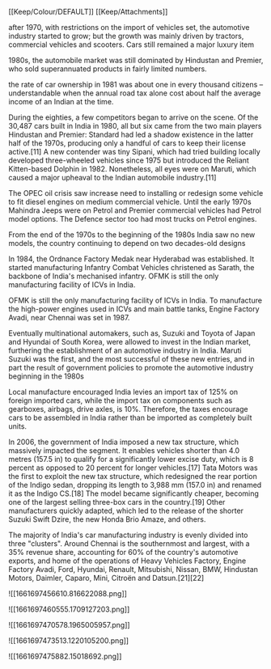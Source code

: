 [[Keep/Colour/DEFAULT]] [[Keep/Attachments]] 

 after 1970, with restrictions on the import of vehicles set, the automotive industry started to grow; but the growth was mainly driven by tractors, commercial vehicles and scooters. Cars still remained a major luxury item

1980s, the automobile market was still dominated by Hindustan and Premier, who sold superannuated products in fairly limited numbers.

the rate of car ownership in 1981 was about one in every thousand citizens – understandable when the annual road tax alone cost about half the average income of an Indian at the time.

During the eighties, a few competitors began to arrive on the scene. Of the 30,487 cars built in India in 1980, all but six came from the two main players Hindustan and Premier: Standard had led a shadow existence in the latter half of the 1970s, producing only a handful of cars to keep their license active.[11] A new contender was tiny Sipani, which had tried building locally developed three-wheeled vehicles since 1975 but introduced the Reliant Kitten-based Dolphin in 1982. Nonetheless, all eyes were on Maruti, which caused a major upheaval to the Indian automobile industry.[11]

The OPEC oil crisis saw increase need to installing or redesign some vehicle to fit diesel engines on medium commercial vehicle. Until the early 1970s Mahindra Jeeps were on Petrol and Premier commercial vehicles had Petrol model options. The Defence sector too had most trucks on Petrol engines.


From the end of the 1970s to the beginning of the 1980s India saw no new models, the country continuing to depend on two decades-old designs

In 1984, the Ordnance Factory Medak near Hyderabad was established. It started manufacturing Infantry Combat Vehicles christened as Sarath, the backbone of India's mechanised infantry. OFMK is still the only manufacturing facility of ICVs in India. 

OFMK is still the only manufacturing facility of ICVs in India. To manufacture the high-power engines used in ICVs and main battle tanks, Engine Factory Avadi, near Chennai was set in 1987.


Eventually multinational automakers, such as, Suzuki and Toyota of Japan and Hyundai of South Korea, were allowed to invest in the Indian market, furthering the establishment of an automotive industry in India. Maruti Suzuki was the first, and the most successful of these new entries, and in part the result of government policies to promote the automotive industry beginning in the 1980s


Local manufacture encouraged
India levies an import tax of 125% on foreign imported cars, while the import tax on components such as gearboxes, airbags, drive axles, is 10%. Therefore, the taxes encourage cars to be assembled in India rather than be imported as completely built units.



In 2006, the government of India imposed a new tax structure, which massively impacted the segment. It enables vehicles shorter than 4.0 metres (157.5 in) to qualify for a significantly lower excise duty, which is 8 percent as opposed to 20 percent for longer vehicles.[17] Tata Motors was the first to exploit the new tax structure, which redesigned the rear portion of the Indigo sedan, dropping its length to 3,988 mm (157.0 in) and renamed it as the Indigo CS.[18] The model became significantly cheaper, becoming one of the largest selling three-box cars in the country.[19] Other manufacturers quickly adapted, which led to the release of the shorter Suzuki Swift Dzire, the new Honda Brio Amaze, and others.


The majority of India's car manufacturing industry is evenly divided into three "clusters". Around Chennai is the southernmost and largest, with a 35% revenue share, accounting for 60% of the country's automotive exports, and home of the operations of Heavy Vehicles Factory, Engine Factory Avadi, Ford, Hyundai, Renault, Mitsubishi, Nissan, BMW, Hindustan Motors, Daimler, Caparo, Mini, Citroën and Datsun.[21][22]







![[1661697456610.816622088.png]]

![[1661697460555.1709127203.png]]

![[1661697470578.1965005957.png]]

![[1661697473513.1220105200.png]]

![[1661697475882.15018692.png]]